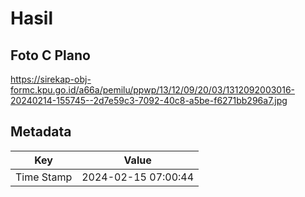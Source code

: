 # Hasil

## Foto C Plano

https://sirekap-obj-formc.kpu.go.id/a66a/pemilu/ppwp/13/12/09/20/03/1312092003016-20240214-155745--2d7e59c3-7092-40c8-a5be-f6271bb296a7.jpg


## Metadata

| Key        | Value               |
| ---------- | ------------------- |
| Time Stamp | 2024-02-15 07:00:44 |



